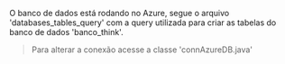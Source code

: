 
O banco de dados está rodando no Azure, segue o arquivo 'databases_tables_query' 
com a query utilizada para criar as tabelas  do banco de dados 'banco_think'.

>Para alterar a conexão acesse a classe 'connAzureDB.java'
